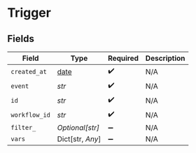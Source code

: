 # Trigger


## Fields

| Field                                                                | Type                                                                 | Required                                                             | Description                                                          |
| -------------------------------------------------------------------- | -------------------------------------------------------------------- | -------------------------------------------------------------------- | -------------------------------------------------------------------- |
| `created_at`                                                         | [date](https://docs.python.org/3/library/datetime.html#date-objects) | :heavy_check_mark:                                                   | N/A                                                                  |
| `event`                                                              | *str*                                                                | :heavy_check_mark:                                                   | N/A                                                                  |
| `id`                                                                 | *str*                                                                | :heavy_check_mark:                                                   | N/A                                                                  |
| `workflow_id`                                                        | *str*                                                                | :heavy_check_mark:                                                   | N/A                                                                  |
| `filter_`                                                            | *Optional[str]*                                                      | :heavy_minus_sign:                                                   | N/A                                                                  |
| `vars`                                                               | Dict[str, *Any*]                                                     | :heavy_minus_sign:                                                   | N/A                                                                  |